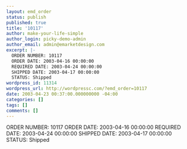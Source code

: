 ```yaml
---
layout: emd_order
status: publish
published: true
title: '10117'
author: make-your-life-simple
author_login: picky-demo-admin
author_email: admin@emarketdesign.com
excerpt: |-
  ORDER NUMBER: 10117
  ORDER DATE: 2003-04-16 00:00:00
  REQUIRED DATE: 2003-04-24 00:00:00
  SHIPPED DATE: 2003-04-17 00:00:00
  STATUS: Shipped
wordpress_id: 11314
wordpress_url: http://wordpressc.com/?emd_order=10117
date: 2003-04-23 00:37:00.000000000 -04:00
categories: []
tags: []
comments: []
---
```

ORDER NUMBER: 10117
ORDER DATE: 2003-04-16 00:00:00
REQUIRED DATE: 2003-04-24 00:00:00
SHIPPED DATE: 2003-04-17 00:00:00
STATUS: Shipped

